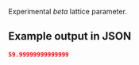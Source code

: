 Experimental *beta* lattice parameter.





## Example output in JSON

```json
59.99999999999999
```

